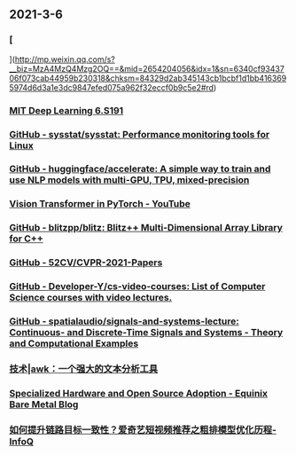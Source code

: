 
## 2021-3-6

### [](https://weibo.cn/sinaurl?android_id=8369e56542a7e541&c=android&device_id=5a38068c11c520d81bb51cf4fb326caf5671006d&ep=4611455054250621%2C1402400261&featurecode=10000001&from=10B2195010&gsid=_2A25NRQ_TDeRxGeFN41QX8ybOwjuIHXVsUwQbrDV6PUJbkdAfLWP7kWpNQ9Ha7SKQ9IAKU_1oqP4zkx8qZ9g-5z24&i=de20227&imei=86581804068666&imsi=460078408338939&lfid=100017386638297&luicode=10000001&mid=4611455054250621&network=WIFI&skin=default&to=m&u=https%3A%2F%2F+github.com%2FMeouSker77%2FCpp17&ua=meizu-16T__weibo__11.2.1__android__android9&v_p=87&wm=9848_0009)

### [
](http://mp.weixin.qq.com/s?__biz=MzA4MzQ4Mzg2OQ==&mid=2654204056&idx=1&sn=6340cf9343706f073cab44959b230318&chksm=84329d2ab345143cb1bcbf1d1bb4163695974d6d3a1e3dc9847efed075a962f32eccf0b9c5e2#rd)

### [MIT Deep Learning 6.S191](http://introtodeeplearning.com)

### [GitHub - sysstat/sysstat: Performance monitoring tools for Linux](https://github.com/sysstat/sysstat)

### [GitHub - huggingface/accelerate: A simple way to train and use NLP models with multi-GPU, TPU, mixed-precision](https://github.com/huggingface/accelerate)

### [Vision Transformer in PyTorch - YouTube](https://youtu.be/ovB0ddFtzzA)

### [GitHub - blitzpp/blitz: Blitz++ Multi-Dimensional Array Library for C++](https://github.com/blitzpp/blitz)

### [GitHub - 52CV/CVPR-2021-Papers](https://github.com/52CV/CVPR-2021-Papers)

### [GitHub - Developer-Y/cs-video-courses: List of Computer Science courses with video lectures.](https://github.com/Developer-Y/cs-video-courses)

### [GitHub - spatialaudio/signals-and-systems-lecture: Continuous- and Discrete-Time Signals and Systems - Theory and Computational Examples](https://github.com/spatialaudio/signals-and-systems-lecture)

### [技术|awk：一个强大的文本分析工具](https://linux.cn/article-13177-1.html)

### [Specialized Hardware and Open Source Adoption - Equinix Bare Metal Blog](https://metal.equinix.com/blog/specialized-hardware-and-open-source/)

### [如何提升链路目标一致性？爱奇艺短视频推荐之粗排模型优化历程-InfoQ](https://www.infoq.cn/article/qBDu3FFUvALQX63UbuSl)